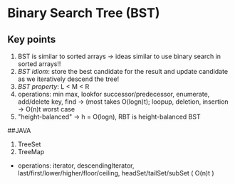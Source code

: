 # Binary Search Tree (BST)

## Key points
1. BST is similar to sorted arrays -> ideas similar to use binary search in sorted arrays!!
2. *BST idiom*: store the best candidate for the result and update candidate as we iteratively descend the tree!
3. *BST property*: L < M < R  
4. operations: min max, lookfor successor/predecessor, enumerate, add/delete key, find -> (most takes O(logn)t); loopup, deletion, insertion -> O(n)t worst case
5. "height-balanced" -> h = O(logn), RBT is height-balanced BST


##JAVA
1. TreeSet
2. TreeMap
* operations: iterator, descendingIterator, last/first/lower/higher/floor/ceiling, headSet/tailSet/subSet ( O(n)t )
